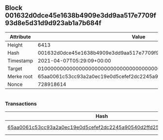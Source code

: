 ## Block 001632d0dce45e1638b4909e3dd9aa517e7709f93d8e5d31d9d923ab1a7b684f

Attribute | Value
--- | ---
Height | 6413
Hash | 001632d0dce45e1638b4909e3dd9aa517e7709f93d8e5d31d9d923ab1a7b684f
Timestamp | 2021-04-07T05:29:09+00:00
Target | 0100000000000000000000000000000000000000000000000000000000000000
Merke root | 65aa0061c53cc93a2a0ec19e0d5cefef2dc2245a90540d2ffd256ed3860701d1
Nonce | 728918614

```

```

### Transactions

Hash | Amount
--- | ---
[65aa0061c53cc93a2a0ec19e0d5cefef2dc2245a90540d2ffd256ed3860701d1](65aa0061c53cc93a2a0ec19e0d5cefef2dc2245a90540d2ffd256ed3860701d1.md) | 10.00000000 SKEPTI 
